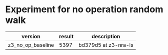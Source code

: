 # Experiment for no operation random walk
|version|result|description|
|-|-|-|
|z3_no_op_baseline|5397|bd379d5 at z3-nra-ls|